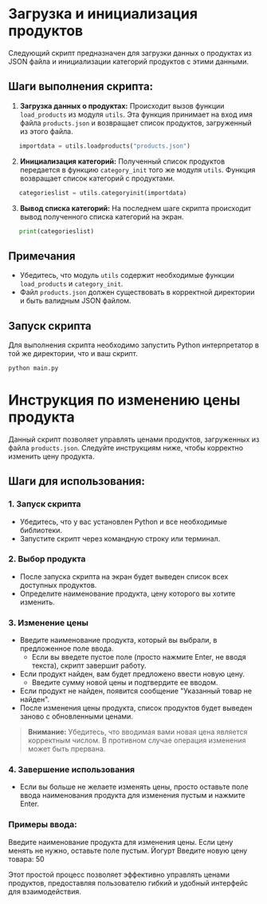 # Загрузка и инициализация продуктов

Следующий скрипт предназначен для загрузки данных о продуктах из JSON файла и инициализации категорий продуктов с этими данными.

## Шаги выполнения скрипта:

1. **Загрузка данных о продуктах:**
   Происходит вызов функции `load_products` из модуля `utils`. Эта функция принимает на вход имя файла `products.json` и возвращает список продуктов, загруженный из этого файла.
```python
   importdata = utils.loadproducts("products.json")
   ```
2. **Инициализация категорий:**
   Полученный список продуктов передается в функцию `category_init` того же модуля `utils`. Функция возвращает список категорий с продуктами.
```python
   categorieslist = utils.categoryinit(importdata)
   ```
3. **Вывод списка категорий:**
   На последнем шаге скрипта происходит вывод полученного списка категорий на экран.
```python
   print(categorieslist)
```
## Примечания

- Убедитесь, что модуль `utils` содержит необходимые функции `load_products` и `category_init`.
- Файл `products.json` должен существовать в корректной директории и быть валидным JSON файлом.

## Запуск скрипта

Для выполнения скрипта необходимо запустить Python интерпретатор в той же директории, что и ваш скрипт.
```bash
python main.py
```

# Инструкция по изменению цены продукта

Данный скрипт позволяет управлять ценами продуктов, загруженных из файла `products.json`. Следуйте инструкциям ниже, чтобы корректно изменить цену продукта.

## Шаги для использования:

### 1. Запуск скрипта

- Убедитесь, что у вас установлен Python и все необходимые библиотеки.
- Запустите скрипт через командную строку или терминал.

### 2. Выбор продукта

- После запуска скрипта на экран будет выведен список всех доступных продуктов.
- Определите наименование продукта, цену которого вы хотите изменить.

### 3. Изменение цены

- Введите наименование продукта, который вы выбрали, в предложенное поле ввода.
  - Если вы введете пустое поле (просто нажмите Enter, не вводя текста), скрипт завершит работу.
- Если продукт найден, вам будет предложено ввести новую цену.
  - Введите сумму новой цены и подтвердите ее вводом.
- Если продукт не найден, появится сообщение "Указанный товар не найден".
- После изменения цены продукта, список продуктов будет выведен заново с обновленными ценами.

> **Внимание:** Убедитесь, что вводимая вами новая цена является корректным числом. В противном случае операция изменения может быть прервана.

### 4. Завершение использования

- Если вы больше не желаете изменять цены, просто оставьте поле ввода наименования продукта для изменения пустым и нажмите Enter.

### Примеры ввода:

Введите наименование продукта для изменения цены. Если цену менять не нужно, оставьте поле пустым. Йогурт
Введите новую цену товара: 50

Этот простой процесс позволяет эффективно управлять ценами продуктов, предоставляя пользователю гибкий и удобный интерфейс для взаимодействия.
